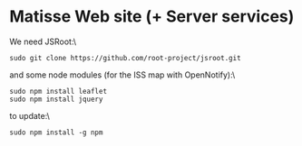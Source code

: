 # Matisse Web site (+ Server services)

We need JSRoot:\
```
sudo git clone https://github.com/root-project/jsroot.git
```

and some node modules (for the ISS map with OpenNotify):\
```
sudo npm install leaflet
sudo npm install jquery
```

to update:\
```
sudo npm install -g npm
```
